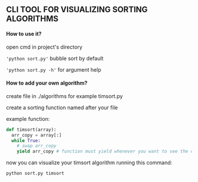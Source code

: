 ## CLI TOOL FOR VISUALIZING SORTING ALGORITHMS

#### How to use it?

open cmd in project's directory

`'python sort.py'` bubble sort by default

`'python sort.py -h'` for argument help 

#### How to add your own algorithm?

create file in ./algorithms for example timsort.py

create a sorting function named after your file

example function:
```py
def timsort(array):
  arr_copy = array[:]
  while True:
    # swap arr_copy
    yield arr_copy # function must yield whenever you want to see the change
```

now you can visualize your timsort algorithm running this command:

`python sort.py timsort`
